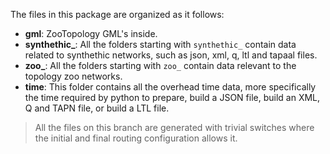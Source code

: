 The files in this package are organized as it follows:

- **gml**: ZooTopology GML's inside.
- **synthethic_**: All the folders starting with `synthethic_` contain data related to synthethic networks, such as json, xml, q, ltl and tapaal files.
- **zoo_**: All the folders starting with `zoo_` contain data relevant to the topology zoo networks.
- **time**: This folder contains all the overhead time data, more specifically the time required by python to prepare, build a JSON file, build an XML, Q and TAPN file, or build a LTL file.

> All the files on this branch are generated with trivial switches where the initial and final routing configuration allows it.